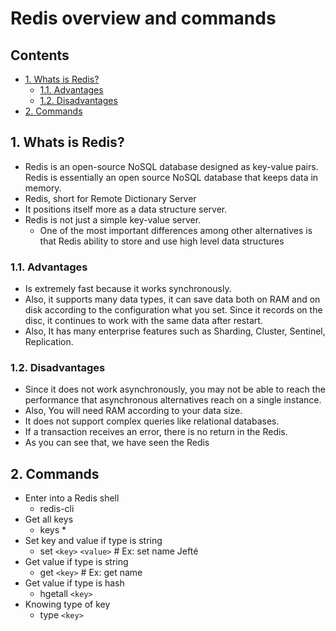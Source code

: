 # Redis overview and commands <!-- omit in toc -->

## Contents <!-- omit in toc -->

- [1. Whats is Redis?](#1-whats-is-redis)
  - [1.1. Advantages](#11-advantages)
  - [1.2. Disadvantages](#12-disadvantages)
- [2. Commands](#2-commands)

## 1. Whats is Redis?

- Redis is an open-source NoSQL database designed as key-value pairs. Redis is essentially an open source NoSQL database that keeps data in memory.
- Redis, short for Remote Dictionary Server
- It positions itself more as a data structure server.
- Redis is not just a simple key-value server.
  - One of the most important differences among other alternatives is that Redis ability to store and use high level data structures

### 1.1. Advantages

- Is extremely fast because it works synchronously.
- Also, it supports many data types, it can save data both on RAM and on disk according to the configuration what you set. Since it records on the disc, it continues to work with the same data after restart.
- Also, It has many enterprise features such as Sharding, Cluster, Sentinel, Replication.

### 1.2. Disadvantages

- Since it does not work asynchronously, you may not be able to reach the performance that asynchronous alternatives reach on a single instance.
- Also, You will need RAM according to your data size.
- It does not support complex queries like relational databases.
- If a transaction receives an error, there is no return in the Redis.
- As you can see that, we have seen the Redis

## 2. Commands

- Enter into a Redis shell
  - redis-cli
- Get all keys
  - keys *
- Set key and value if type is string
  - set `<key>` `<value>` # Ex: set name Jefté
- Get value if type is string
  - get `<key>` # Ex: get name
- Get value if type is hash
  - hgetall `<key>`
- Knowing type of key
  - type `<key>`